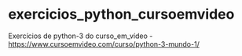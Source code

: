 # exercicios_python_cursoemvideo
Exercícios de python-3 do curso_em_vídeo -   https://www.cursoemvideo.com/curso/python-3-mundo-1/
